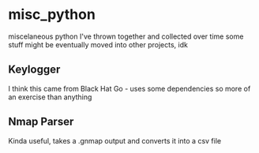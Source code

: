 # misc_python
miscelaneous python I've thrown together and collected over time
some stuff might be eventually moved into other projects, idk

## Keylogger
I think this came from Black Hat Go - uses some dependencies so more of an exercise than anything

## Nmap Parser
Kinda useful, takes a .gnmap output and converts it into a csv file
